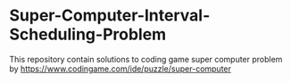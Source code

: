 # Super-Computer-Interval-Scheduling-Problem
This repository contain solutions to coding game super computer problem by https://www.codingame.com/ide/puzzle/super-computer

